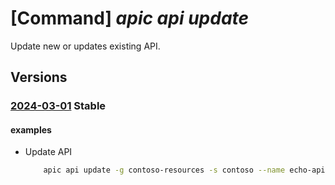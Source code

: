 # [Command] _apic api update_

Update new or updates existing API.

## Versions

### [2024-03-01](/Resources/mgmt-plane/L3N1YnNjcmlwdGlvbnMve30vcmVzb3VyY2Vncm91cHMve30vcHJvdmlkZXJzL21pY3Jvc29mdC5hcGljZW50ZXIvc2VydmljZXMve30vd29ya3NwYWNlcy97fS9hcGlzL3t9/2024-03-01.xml) **Stable**

<!-- mgmt-plane /subscriptions/{}/resourcegroups/{}/providers/microsoft.apicenter/services/{}/workspaces/{}/apis/{} 2024-03-01 -->

#### examples

- Update API
    ```bash
        apic api update -g contoso-resources -s contoso --name echo-api --summary "Basic REST API service"
    ```
